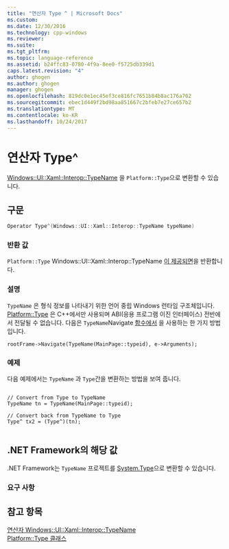 ```yaml
---
title: "연산자 Type ^ | Microsoft Docs"
ms.custom: 
ms.date: 12/30/2016
ms.technology: cpp-windows
ms.reviewer: 
ms.suite: 
ms.tgt_pltfrm: 
ms.topic: language-reference
ms.assetid: b24ffc83-0780-4f9a-8ee0-f5725db339d1
caps.latest.revision: "4"
author: ghogen
ms.author: ghogen
manager: ghogen
ms.openlocfilehash: 819dc0e1ec45ef3ce816fc7651b84b8ac176a702
ms.sourcegitcommit: ebec1d449f2bd98aa851667c2bfeb7e27ce657b2
ms.translationtype: MT
ms.contentlocale: ko-KR
ms.lasthandoff: 10/24/2017
---
```

# <a name="operator-type"></a>연산자 Type^
[Windows::UI::Xaml::Interop::TypeName](http://msdn.microsoft.com/library/windows/apps/windows.ui.xaml.interop.typename.aspx) 을 `Platform::Type`으로 변환할 수 있습니다.  
  
## <a name="syntax"></a>구문  
  
```cpp  
Operator Type^(Windows::UI::Xaml::Interop::TypeName typeName)  
```  
  
### <a name="return-value"></a>반환 값  
 `Platform::Type` Windows::UI::Xaml::Interop::TypeName [이 제공되면](http://msdn.microsoft.com/library/windows/apps/windows.ui.xaml.interop.typename.aspx)을 반환합니다.  
  
### <a name="remarks"></a>설명  
 `TypeName` 은 형식 정보를 나타내기 위한 언어 중립 Windows 런타임 구조체입니다. [Platform::Type](../cppcx/platform-type-class.md) 은 C++에서만 사용되며 ABI(응용 프로그램 이진 인터페이스) 전반에서 전달될 수 없습니다. 다음은 `TypeName`Navigate [함수에서](http://msdn.microsoft.com/library/windows/apps/hh702394.aspx) 을 사용하는 한 가지 방법입니다.  
  
```  
rootFrame->Navigate(TypeName(MainPage::typeid), e->Arguments);  
```  
  
### <a name="example"></a>예제  
 다음 예제에서는 `TypeName` 과 `Type`간을 변환하는 방법을 보여 줍니다.  
  
```  
  
// Convert from Type to TypeName  
TypeName tn = TypeName(MainPage::typeid);  
  
// Convert back from TypeName to Type  
Type^ tx2 = (Type^)(tn);  
  
```  
  
## <a name="net-framework-equivalent"></a>.NET Framework의 해당 값  
 .NET Framework는 `TypeName` 프로젝트를 [System.Type](assetId:///System.Type?qualifyHint=False&autoUpgrade=True)으로 변환할 수 있습니다.  
  
### <a name="requirements"></a>요구 사항  
  
## <a name="see-also"></a>참고 항목  
 [연산자 Windows::UI::Xaml::Interop::TypeName](../cppcx/operator-subtractwindows-ui-xaml-interop-typename.md)   
 [Platform::Type 클래스](../cppcx/platform-type-class.md)